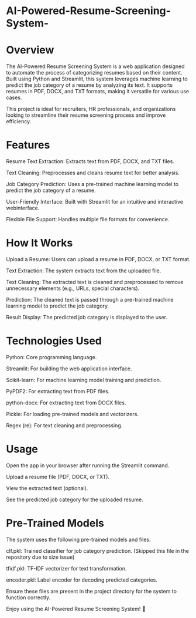 # AI-Powered-Resume-Screening-System-
# Overview
The AI-Powered Resume Screening System is a web application designed to automate the process of categorizing resumes based on their content. Built using Python and Streamlit, this system leverages machine learning to predict the job category of a resume by analyzing its text. It supports resumes in PDF, DOCX, and TXT formats, making it versatile for various use cases.

This project is ideal for recruiters, HR professionals, and organizations looking to streamline their resume screening process and improve efficiency.

# Features
Resume Text Extraction: Extracts text from PDF, DOCX, and TXT files.

Text Cleaning: Preprocesses and cleans resume text for better analysis.

Job Category Prediction: Uses a pre-trained machine learning model to predict the job category of a resume.

User-Friendly Interface: Built with Streamlit for an intuitive and interactive webinterface.

Flexible File Support: Handles multiple file formats for convenience.

# How It Works
Upload a Resume: Users can upload a resume in PDF, DOCX, or TXT format.

Text Extraction: The system extracts text from the uploaded file.

Text Cleaning: The extracted text is cleaned and preprocessed to remove unnecessary elements (e.g., URLs, special characters).

Prediction: The cleaned text is passed through a pre-trained machine learning model to predict the job category.

Result Display: The predicted job category is displayed to the user.

# Technologies Used
Python: Core programming language.

Streamlit: For building the web application interface.

Scikit-learn: For machine learning model training and prediction.

PyPDF2: For extracting text from PDF files.

python-docx: For extracting text from DOCX files.

Pickle: For loading pre-trained models and vectorizers.

Regex (re): For text cleaning and preprocessing.

# Usage
Open the app in your browser after running the Streamlit command.

Upload a resume file (PDF, DOCX, or TXT).

View the extracted text (optional).

See the predicted job category for the uploaded resume.

# Pre-Trained Models
The system uses the following pre-trained models and files:

clf.pkl: Trained classifier for job category prediction. (Skipped this file in the repository due to size issue)

tfidf.pkl: TF-IDF vectorizer for text transformation.

encoder.pkl: Label encoder for decoding predicted categories.

Ensure these files are present in the project directory for the system to function correctly.

Enjoy using the AI-Powered Resume Screening System! 🚀
